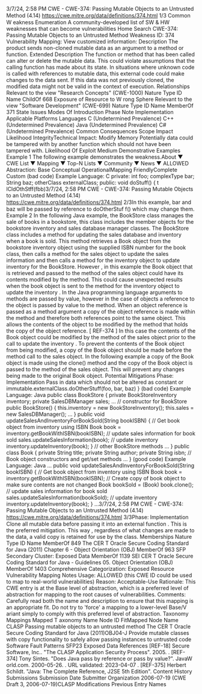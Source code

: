 3/7/24, 2:58 PM CWE - CWE-374: Passing Mutable Objects to an Untrusted Method (4.14)
https://cwe.mitre.org/data/deﬁnitions/374.html 1/3
Common W eakness Enumeration
A community-developed list of SW & HW weaknesses that can become
vulnerabilities
Home Search
CWE-374: Passing Mutable Objects to an Untrusted Method
Weakness ID: 374
Vulnerability Mapping: 
View customized information:
 Description
The product sends non-cloned mutable data as an argument to a method or function.
 Extended Description
The function or method that has been called can alter or delete the mutable data. This could violate assumptions that the calling
function has made about its state. In situations where unknown code is called with references to mutable data, this external code
could make changes to the data sent. If this data was not previously cloned, the modified data might not be valid in the context of
execution.
 Relationships
 Relevant to the view "Research Concepts" (CWE-1000)
Nature Type ID Name
ChildOf 668 Exposure of Resource to W rong Sphere
 Relevant to the view "Software Development" (CWE-699)
Nature Type ID Name
MemberOf 371 State Issues
 Modes Of Introduction
Phase Note
Implementation
 Applicable Platforms
Languages
C (Undetermined Prevalence)
C++ (Undetermined Prevalence)
Java (Undetermined Prevalence)
C# (Undetermined Prevalence)
 Common Consequences
Scope Impact Likelihood
IntegrityTechnical Impact: Modify Memory
Potentially data could be tampered with by another function which should not have been tampered with.
 Likelihood Of Exploit
Medium
 Demonstrative Examples
Example 1
The following example demonstrates the weakness.About ▼ CWE List ▼ Mapping ▼ Top-N Lists ▼ Community ▼ News ▼
ALLOWED
Abstraction: Base
Conceptual OperationalMapping
FriendlyComplete Custom
(bad code) Example Language: C 
private:
int foo;
complexType bar;
String baz;
otherClass externalClass;
public:
void doStuff() {
t lCldOthStff(fbb)3/7/24, 2:58 PM CWE - CWE-374: Passing Mutable Objects to an Untrusted Method (4.14)
https://cwe.mitre.org/data/deﬁnitions/374.html 2/3In this example, bar and baz will be passed by reference to doOtherStuf f() which may change them.
Example 2
In the following Java example, the BookStore class manages the sale of books in a bookstore, this class includes the member objects
for the bookstore inventory and sales database manager classes. The BookStore class includes a method for updating the sales
database and inventory when a book is sold. This method retrieves a Book object from the bookstore inventory object using the
supplied ISBN number for the book class, then calls a method for the sales object to update the sales information and then calls a
method for the inventory object to update inventory for the BookStore.
However , in this example the Book object that is retrieved and passed to the method of the sales object could have its contents
modified by the method. This could cause unexpected results when the book object is sent to the method for the inventory object to
update the inventory .
In the Java programming language arguments to methods are passed by value, however in the case of objects a reference to the
object is passed by value to the method. When an object reference is passed as a method argument a copy of the object reference is
made within the method and therefore both references point to the same object. This allows the contents of the object to be modified
by the method that holds the copy of the object reference. [ REF-374 ]
In this case the contents of the Book object could be modified by the method of the sales object prior to the call to update the
inventory .
To prevent the contents of the Book object from being modified, a copy of the Book object should be made before the method call to
the sales object. In the following example a copy of the Book object is made using the clone() method and the copy of the Book object
is passed to the method of the sales object. This will prevent any changes being made to the original Book object.
 Potential Mitigations
Phase: Implementation
Pass in data which should not be altered as constant or immutable.externalClass.doOtherStuff(foo, bar, baz)
}
(bad code) Example Language: Java 
public class BookStore {
private BookStoreInventory inventory;
private SalesDBManager sales;
...
// constructor for BookStore
public BookStore() {
this.inventory = new BookStoreInventory();
this.sales = new SalesDBManager();
...
}
public void updateSalesAndInventoryForBookSold(String bookISBN) {
// Get book object from inventory using ISBN
Book book = inventory.getBookWithISBN(bookISBN);
// update sales information for book sold
sales.updateSalesInformation(book);
// update inventory
inventory.updateInventory(book);
}
// other BookStore methods
...
}
public class Book {
private String title;
private String author;
private String isbn;
// Book object constructors and get/set methods
...
}
(good code) Example Language: Java 
...
public void updateSalesAndInventoryForBookSold(String bookISBN) {
// Get book object from inventory using ISBN
Book book = inventory.getBookWithISBN(bookISBN);
// Create copy of book object to make sure contents are not changed
Book bookSold = (Book) book.clone();
// update sales information for book sold
sales.updateSalesInformation(bookSold);
// update inventory
inventory.updateInventory(book);
}
...3/7/24, 2:58 PM CWE - CWE-374: Passing Mutable Objects to an Untrusted Method (4.14)
https://cwe.mitre.org/data/deﬁnitions/374.html 3/3Phase: Implementation
Clone all mutable data before passing it into an external function . This is the preferred mitigation. This way , regardless of what
changes are made to the data, a valid copy is retained for use by the class.
 Memberships
Nature Type ID Name
MemberOf 849 The CER T Oracle Secure Coding Standard for Java (2011) Chapter 6 - Object Orientation (OBJ)
MemberOf 963 SFP Secondary Cluster: Exposed Data
MemberOf 1139 SEI CER T Oracle Secure Coding Standard for Java - Guidelines 05. Object Orientation (OBJ)
MemberOf 1403 Comprehensive Categorization: Exposed Resource
 Vulnerability Mapping Notes
Usage: ALLOWED (this CWE ID could be used to map to real-world vulnerabilities)
Reason: Acceptable-Use
Rationale:
This CWE entry is at the Base level of abstraction, which is a preferred level of abstraction for mapping to the root causes of
vulnerabilities.
Comments:
Carefully read both the name and description to ensure that this mapping is an appropriate fit. Do not try to 'force' a mapping to a
lower-level Base/V ariant simply to comply with this preferred level of abstraction.
 Taxonomy Mappings
Mapped T axonomy Name Node ID FitMapped Node Name
CLASP Passing mutable objects to an untrusted method
The CER T Oracle Secure
Coding Standard for Java
(2011)OBJ04-J Provide mutable classes with copy functionality to safely allow passing
instances to untrusted code
Software Fault Patterns SFP23 Exposed Data
 References
[REF-18] Secure Software, Inc.. "The CLASP Application Security Process". 2005.
.
[REF-374] Tony Sintes. "Does Java pass by reference or pass by value?". JavaW orld.com. 2000-05-26.
.
URL validated: 2023-04-07 .
[REF-375] Herbert Schildt. "Java: The Complete Reference, J2SE 5th Edition".
 Content History
 Submissions
Submission Date Submitter Organization
2006-07-19
(CWE Draft 3, 2006-07-19)CLASP
 Modifications
 Previous Entry Names
